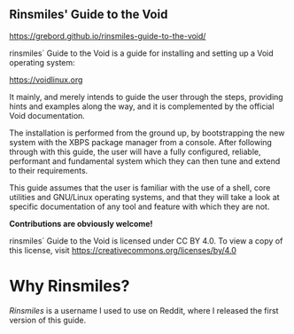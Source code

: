 ## Rinsmiles' Guide to the Void

https://grebord.github.io/rinsmiles-guide-to-the-void/

rinsmiles´ Guide to the Void is a guide for installing and setting up a Void operating system:

https://voidlinux.org

It mainly, and merely intends to guide the user through the steps, providing hints and examples along the way, and it is complemented by the official Void documentation.

The installation is performed from the ground up, by bootstrapping the new system with the XBPS package manager from a console. After following through with this guide, the user will have a fully configured, reliable, performant and fundamental system which they can then tune and extend to their requirements.

This guide assumes that the user is familiar with the use of a shell, core utilities and GNU/Linux operating systems, and that they will take a look at specific documentation of any tool and feature with which they are not.

**Contributions are obviously welcome!**

rinsmiles´ Guide to the Void is licensed under CC BY 4.0. To view a copy of this license, visit
https://creativecommons.org/licenses/by/4.0 

# Why Rinsmiles?
*Rinsmiles* is a username I used to use on Reddit, where I released the first version of this guide.
